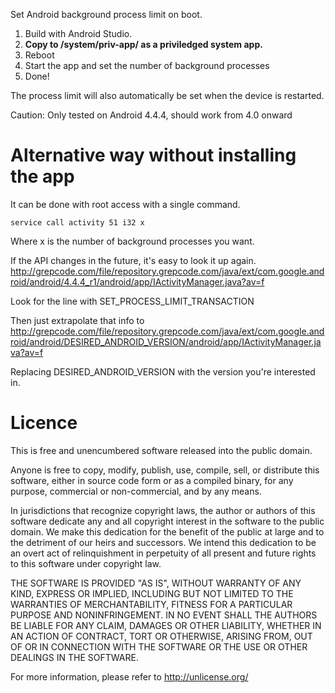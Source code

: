 Set Android background process limit on boot.


1. Build with Android Studio.
2. **Copy to /system/priv-app/ as a priviledged system app.**
3. Reboot
4. Start the app and set the number of background processes
5. Done!
 
The process limit will also automatically be set when the device is restarted.


Caution: Only tested on Android 4.4.4, should work from 4.0 onward


# Alternative way without installing the app
It can be done with root access with a single command.

    service call activity 51 i32 x

Where x is the number of background processes you want.

If the API changes in the future, it's easy to look it up again.
http://grepcode.com/file/repository.grepcode.com/java/ext/com.google.android/android/4.4.4_r1/android/app/IActivityManager.java?av=f

Look for the line with SET_PROCESS_LIMIT_TRANSACTION

Then just extrapolate that info to http://grepcode.com/file/repository.grepcode.com/java/ext/com.google.android/android/DESIRED_ANDROID_VERSION/android/app/IActivityManager.java?av=f

Replacing DESIRED_ANDROID_VERSION with the version you're interested in.

# Licence

This is free and unencumbered software released into the public domain.

Anyone is free to copy, modify, publish, use, compile, sell, or
distribute this software, either in source code form or as a compiled
binary, for any purpose, commercial or non-commercial, and by any
means.

In jurisdictions that recognize copyright laws, the author or authors
of this software dedicate any and all copyright interest in the
software to the public domain. We make this dedication for the benefit
of the public at large and to the detriment of our heirs and
successors. We intend this dedication to be an overt act of
relinquishment in perpetuity of all present and future rights to this
software under copyright law.

THE SOFTWARE IS PROVIDED "AS IS", WITHOUT WARRANTY OF ANY KIND,
EXPRESS OR IMPLIED, INCLUDING BUT NOT LIMITED TO THE WARRANTIES OF
MERCHANTABILITY, FITNESS FOR A PARTICULAR PURPOSE AND NONINFRINGEMENT.
IN NO EVENT SHALL THE AUTHORS BE LIABLE FOR ANY CLAIM, DAMAGES OR
OTHER LIABILITY, WHETHER IN AN ACTION OF CONTRACT, TORT OR OTHERWISE,
ARISING FROM, OUT OF OR IN CONNECTION WITH THE SOFTWARE OR THE USE OR
OTHER DEALINGS IN THE SOFTWARE.

For more information, please refer to <http://unlicense.org/>
